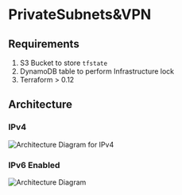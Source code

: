 # PrivateSubnets&VPN

## Requirements
1.  S3 Bucket to store `tfstate`
2.  DynamoDB table to perform Infrastructure lock
3.  Terraform > 0.12

## Architecture
### IPv4
![Architecture Diagram for IPv4](https://docs.aws.amazon.com/es_es/vpc/latest/userguide/images/Case4_Diagram.png "Architecture Diagram for IPv4")

### IPv6 Enabled
![Architecture Diagram](https://docs.aws.amazon.com/es_es/vpc/latest/userguide/images/scenario-4-ipv6-diagram.png "Architecture Diagram with IPv6 Enabled")